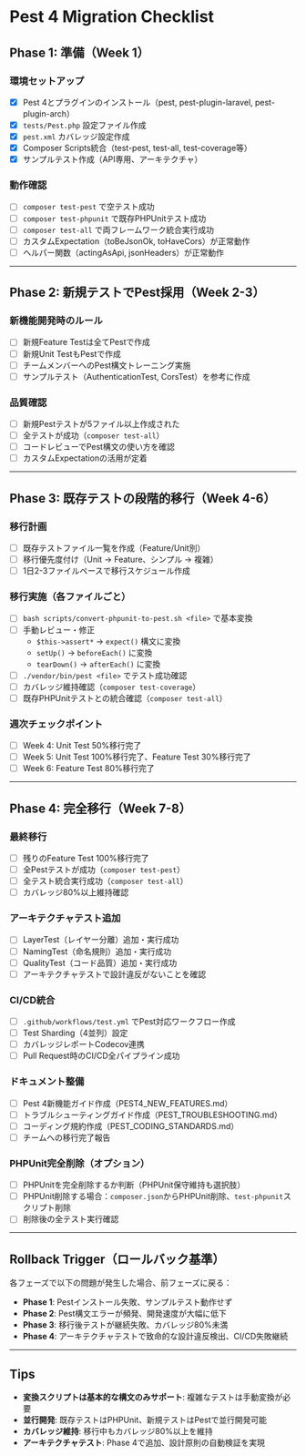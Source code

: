 # Pest 4 Migration Checklist

## Phase 1: 準備（Week 1）

### 環境セットアップ
- [x] Pest 4とプラグインのインストール（pest, pest-plugin-laravel, pest-plugin-arch）
- [x] `tests/Pest.php` 設定ファイル作成
- [x] `pest.xml` カバレッジ設定作成
- [x] Composer Scripts統合（test-pest, test-all, test-coverage等）
- [x] サンプルテスト作成（API専用、アーキテクチャ）

### 動作確認
- [ ] `composer test-pest` で空テスト成功
- [ ] `composer test-phpunit` で既存PHPUnitテスト成功
- [ ] `composer test-all` で両フレームワーク統合実行成功
- [ ] カスタムExpectation（toBeJsonOk, toHaveCors）が正常動作
- [ ] ヘルパー関数（actingAsApi, jsonHeaders）が正常動作

---

## Phase 2: 新規テストでPest採用（Week 2-3）

### 新機能開発時のルール
- [ ] 新規Feature Testは全てPestで作成
- [ ] 新規Unit TestもPestで作成
- [ ] チームメンバーへのPest構文トレーニング実施
- [ ] サンプルテスト（AuthenticationTest, CorsTest）を参考に作成

### 品質確認
- [ ] 新規Pestテストが5ファイル以上作成された
- [ ] 全テストが成功（`composer test-all`）
- [ ] コードレビューでPest構文の使い方を確認
- [ ] カスタムExpectationの活用が定着

---

## Phase 3: 既存テストの段階的移行（Week 4-6）

### 移行計画
- [ ] 既存テストファイル一覧を作成（Feature/Unit別）
- [ ] 移行優先度付け（Unit → Feature、シンプル → 複雑）
- [ ] 1日2-3ファイルペースで移行スケジュール作成

### 移行実施（各ファイルごと）
- [ ] `bash scripts/convert-phpunit-to-pest.sh <file>` で基本変換
- [ ] 手動レビュー・修正
  - `$this->assert*` → `expect()` 構文に変換
  - `setUp()` → `beforeEach()` に変換
  - `tearDown()` → `afterEach()` に変換
- [ ] `./vendor/bin/pest <file>` でテスト成功確認
- [ ] カバレッジ維持確認（`composer test-coverage`）
- [ ] 既存PHPUnitテストとの統合確認（`composer test-all`）

### 週次チェックポイント
- [ ] Week 4: Unit Test 50%移行完了
- [ ] Week 5: Unit Test 100%移行完了、Feature Test 30%移行完了
- [ ] Week 6: Feature Test 80%移行完了

---

## Phase 4: 完全移行（Week 7-8）

### 最終移行
- [ ] 残りのFeature Test 100%移行完了
- [ ] 全Pestテストが成功（`composer test-pest`）
- [ ] 全テスト統合実行成功（`composer test-all`）
- [ ] カバレッジ80%以上維持確認

### アーキテクチャテスト追加
- [ ] LayerTest（レイヤー分離）追加・実行成功
- [ ] NamingTest（命名規則）追加・実行成功
- [ ] QualityTest（コード品質）追加・実行成功
- [ ] アーキテクチャテストで設計違反がないことを確認

### CI/CD統合
- [ ] `.github/workflows/test.yml` でPest対応ワークフロー作成
- [ ] Test Sharding（4並列）設定
- [ ] カバレッジレポートCodecov連携
- [ ] Pull Request時のCI/CD全パイプライン成功

### ドキュメント整備
- [ ] Pest 4新機能ガイド作成（PEST4_NEW_FEATURES.md）
- [ ] トラブルシューティングガイド作成（PEST_TROUBLESHOOTING.md）
- [ ] コーディング規約作成（PEST_CODING_STANDARDS.md）
- [ ] チームへの移行完了報告

### PHPUnit完全削除（オプション）
- [ ] PHPUnitを完全削除するか判断（PHPUnit保守維持も選択肢）
- [ ] PHPUnit削除する場合：`composer.json`からPHPUnit削除、`test-phpunit`スクリプト削除
- [ ] 削除後の全テスト実行確認

---

## Rollback Trigger（ロールバック基準）

各フェーズで以下の問題が発生した場合、前フェーズに戻る：

- **Phase 1**: Pestインストール失敗、サンプルテスト動作せず
- **Phase 2**: Pest構文エラーが頻発、開発速度が大幅に低下
- **Phase 3**: 移行後テストが継続失敗、カバレッジ80%未満
- **Phase 4**: アーキテクチャテストで致命的な設計違反検出、CI/CD失敗継続

---

## Tips

- **変換スクリプトは基本的な構文のみサポート**: 複雑なテストは手動変換が必要
- **並行開発**: 既存テストはPHPUnit、新規テストはPestで並行開発可能
- **カバレッジ維持**: 移行中もカバレッジ80%以上を維持
- **アーキテクチャテスト**: Phase 4で追加、設計原則の自動検証を実現